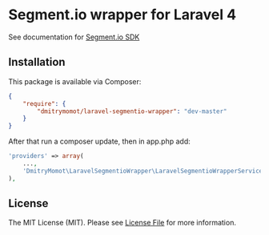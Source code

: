 # Segment.io wrapper for Laravel 4

See documentation for [Segment.io SDK](https://segment.com/docs/libraries/php/)


## Installation

This package is available via Composer:

```json
{
    "require": {
        "dmitrymomot/laravel-segmentio-wrapper": "dev-master"
    }
}
```

After that run a composer update, then in app.php add:
```php
'providers' => array(
	...,
	'DmitryMomot\LaravelSegmentioWrapper\LaravelSegmentioWrapperServiceProvider',
),
```

## License

The MIT License (MIT). Please see [License File](https://github.com/dmitrymomot/laravel-segmentio-wrapper/blob/master/LICENSE) for more information.

